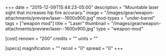 +++
date = "2015-12-09T15:44:23-05:00"
description = "Mountable laser sight that increases hip fire accuracy."
image = "/images/gear/weapon-attachments/preview/laser--1600x900.jpg"
mod-types = "under-barrel"
tags = ["weapon mod"]
title = "Laser"
thumbnail = "/images/gear/weapon-attachments/preview/laser--1600x900.jpg"
type = "weapon-mod"

[cost]
  renown = "200"
  credits = ""
  units = ""

[specs]
  magnification = ""
  recoil = "0"
  spread = "0"
+++
